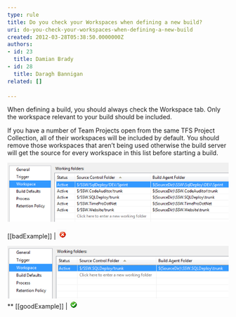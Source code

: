 ```yaml
---
type: rule
title: Do you check your Workspaces when defining a new build?
uri: do-you-check-your-workspaces-when-defining-a-new-build
created: 2012-03-28T05:38:50.0000000Z
authors:
- id: 23
  title: Damian Brady
- id: 28
  title: Daragh Bannigan
related: []

---
```


When defining a build, you should always check the Workspace tab. Only the workspace relevant to your build should be included.
 
If you have a number of Team Projects open from the same TFS Project Collection, all of their workspaces will be included by default.  You should remove those workspaces that aren’t being used otherwise the build server will get the source for every workspace in this list before starting a build.

 
![](bad_workspace.png)

[[badExample]]
| ![Several workspaces from other team projects are included by default](bad.gif)

 


![](good_workspace.png)
 **
[[goodExample]]
| ![Only the relevant workspace has been included in this build definition](good.gif)
